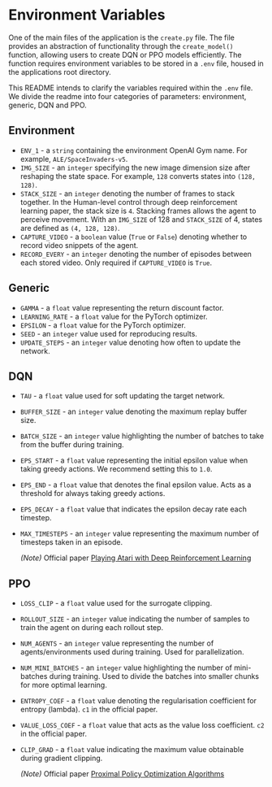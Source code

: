 # Environment Variables

One of the main files of the application is the `create.py` file. The file provides an abstraction of functionality through the `create_model()` function, allowing users to create DQN or PPO models efficiently. 
The function requires environment variables to be stored in a `.env` file, housed in the applications root directory.

This README intends to clarify the variables required within the `.env` file. We divide the readme into four categories of parameters: environment, generic, DQN and PPO.

## Environment

- `ENV_1` - a `string` containing the environment OpenAI Gym name. For example, `ALE/SpaceInvaders-v5`.
- `IMG_SIZE` - an `integer` specifying the new image dimension size after reshaping the state space. For example,
`128` converts states into `(128, 128)`.
- `STACK_SIZE` - an `integer` denoting the number of frames to stack together. In the Human-level control through deep reinforcement learning paper, the stack size is `4`. 
Stacking frames allows the agent to perceive movement. With an `IMG_SIZE` of 128 and `STACK_SIZE` of 4, states are defined as `(4, 128, 128)`.
- `CAPTURE_VIDEO` - a `boolean` value (`True` or `False`) denoting whether to record video snippets of the agent.
- `RECORD_EVERY` - an `integer` denoting the number of episodes between each stored video. Only required if `CAPTURE_VIDEO` is `True`.

## Generic

- `GAMMA` - a `float` value representing the return discount factor.
- `LEARNING_RATE` - a `float` value for the PyTorch optimizer.
- `EPSILON` - a `float` value for the PyTorch optimizer.
- `SEED` - an `integer` value used for reproducing results.
- `UPDATE_STEPS` - an `integer` value denoting how often to update the network.

## DQN

- `TAU` - a `float` value used for soft updating the target network.
- `BUFFER_SIZE` - an `integer` value denoting the maximum replay buffer size.
- `BATCH_SIZE` - an `integer` value highlighting the number of batches to take from the buffer during training.
- `EPS_START` - a `float` value representing the initial epsilon value when taking greedy actions. We recommend setting this to `1.0`.
- `EPS_END` - a `float` value that denotes the final epsilon value. Acts as a threshold for always taking greedy actions.
- `EPS_DECAY` - a `float` value that indicates the epsilon decay rate each timestep.
- `MAX_TIMESTEPS` - an `integer` value representing the maximum number of timesteps taken in an episode.

  _(Note)_ Official paper [Playing Atari with Deep Reinforcement Learning](https://arxiv.org/pdf/1312.5602.pdf)

## PPO

- `LOSS_CLIP` - a `float` value used for the surrogate clipping.
- `ROLLOUT_SIZE` - an `integer` value indicating the number of samples to train the agent on during each rollout step. 
- `NUM_AGENTS` - an `integer` value representing the number of agents/environments used during training. Used for parallelization.
- `NUM_MINI_BATCHES` - an `integer` value highlighting the number of mini-batches during training. Used to divide the batches into smaller chunks for more optimal learning.
- `ENTROPY_COEF` - a `float` value denoting the regularisation coefficient for entropy (lambda). `c1` in the official paper.
- `VALUE_LOSS_COEF` - a `float` value that acts as the value loss coefficient. `c2` in the official paper.
- `CLIP_GRAD` - a `float` value indicating the maximum value obtainable during gradient clipping.

  _(Note)_ Official paper [Proximal Policy Optimization Algorithms](https://arxiv.org/pdf/1707.06347.pdf)